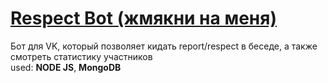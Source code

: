 # [Respect Bot (жмякни на меня)](https://vk.com/respecto_bot)
Бот для VK, который позволяет кидать report/respect в беседе,   а также смотреть статистику участников  
used: **NODE JS**, **MongoDB**
